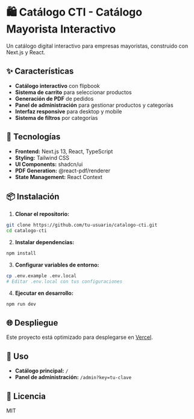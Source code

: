 # 🛍️ Catálogo CTI - Catálogo Mayorista Interactivo

Un catálogo digital interactivo para empresas mayoristas, construido con Next.js y React.

## ✨ Características

- **Catálogo interactivo** con flipbook
- **Sistema de carrito** para seleccionar productos
- **Generación de PDF** de pedidos
- **Panel de administración** para gestionar productos y categorías
- **Interfaz responsive** para desktop y mobile
- **Sistema de filtros** por categorías

## 🚀 Tecnologías

- **Frontend:** Next.js 13, React, TypeScript
- **Styling:** Tailwind CSS
- **UI Components:** shadcn/ui
- **PDF Generation:** @react-pdf/renderer
- **State Management:** React Context

## 📦 Instalación

1. **Clonar el repositorio:**
```bash
git clone https://github.com/tu-usuario/catalogo-cti.git
cd catalogo-cti
```

2. **Instalar dependencias:**
```bash
npm install
```

3. **Configurar variables de entorno:**
```bash
cp .env.example .env.local
# Editar .env.local con tus configuraciones
```

4. **Ejecutar en desarrollo:**
```bash
npm run dev
```

## 🌐 Despliegue

Este proyecto está optimizado para desplegarse en [Vercel](https://vercel.com).

## 📱 Uso

- **Catálogo principal:** `/`
- **Panel de administración:** `/admin?key=tu-clave`

## 📄 Licencia

MIT